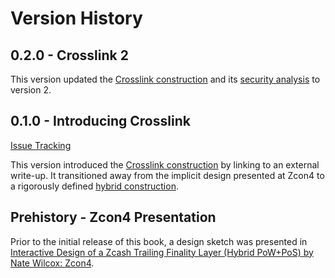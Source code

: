 # Version History

## 0.2.0 - Crosslink 2

This version updated the [Crosslink construction](./design/crosslink/construction.md) and its [security analysis](./design/crosslink/security-analysis.md) to version 2.

## 0.1.0 - Introducing Crosslink

[Issue Tracking](https://github.com/Electric-Coin-Company/tfl-book/milestone/1?closed=1)

This version introduced the [Crosslink construction](./terminology.md#crosslink) by linking to an external write-up. It transitioned away from the implicit design presented at Zcon4 to a rigorously defined [hybrid construction](./terminology.md#definition-hybrid-construction).

## Prehistory - Zcon4 Presentation

Prior to the initial release of this book, a design sketch was presented in [Interactive Design of a Zcash Trailing Finality Layer (Hybrid PoW+PoS) by Nate Wilcox: Zcon4](https://www.youtube.com/watch?v=qhMzMYeEPMM&list=PL40dyJ0UYTLII7oQRQmNOFf0d2iKT35tL&index=19).
